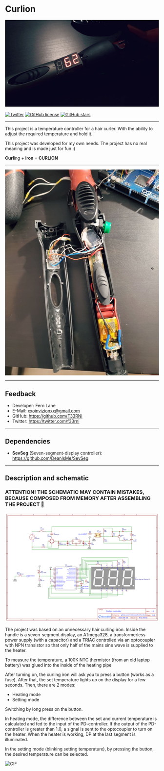 # Curlion

![Photo](PHOTO.jpg "Photo")

[![Twitter](https://img.shields.io/twitter/url?style=social&url=https%3A%2F%2Ftwitter.com%2Ff33rni)](https://twitter.com/intent/tweet?text=Wow:&url=https%3A%2F%2Ftwitter.com%2Ff33rni)
[![GitHub license](https://img.shields.io/github/license/XxOinvizioNxX/Curlion)](https://github.com/XxOinvizioNxX/Curlion/blob/main/LICENSE)
[![GitHub stars](https://img.shields.io/github/stars/XxOinvizioNxX/Curlion)](https://github.com/XxOinvizioNxX/Curlion/stargazers)

----------

This project is a temperature controller for a hair curler. With the ability to adjust the required temperature and hold it.

This project was developed for my own needs. The project has no real meaning and is made just for fun :)

**Curl**ing + **i**r**on** = **CURLION** 

----------

![Internal photo](PHOTO_INTERNAL.jpg "Internal photo")

----------

## Feedback
- Developer: Fern Lane
- E-Mail: xxoinvizionxx@gmail.com
- GitHub: https://github.com/F33RNI
- Twitter: https://twitter.com/f33rni

----------

## Dependencies

- **SevSeg** (Seven-segment-display controller): https://github.com/DeanIsMe/SevSeg

----------

## Description and schematic

### ATTENTION! THE SCHEMATIC MAY CONTAIN MISTAKES, BECAUSE COMPOSED FROM MEMORY AFTER ASSEMBLING THE PROJECT 🙂

![Schematic](SCHEMATIC.png "Schematic")

The project was based on an unnecessary hair curling iron. Inside the handle is a seven-segment display, an ATmega328, a transformerless power supply (with a capacitor) and a TRIAC controlled via an optocoupler with NPN transistor so that only half of the mains sine wave is supplied to the heater.

To measure the temperature, a 100K NTC thermistor (from an old laptop battery) was glued into the inside of the heating pipe

After turning on, the curling iron will ask you to press a button (works as a fuse). After that, the set temperature lights up on the display for a few seconds. 
Then, there are 2 modes:
- Heating mode
- Setting mode

Switching by long press on the button.

In heating mode, the difference between the set and current temperature is calculated and fed to the input of the PD-controller. If the output of the PD-controller is greater than 1.0, a signal is sent to the optocoupler to turn on the heater. When the heater is working, DP at the last segment is illuminated.

In the setting mode (blinking setting temperature), by pressing the button, the desired temperature can be selected.

![GIF](GIF.gif "GIF")
